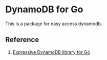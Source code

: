 # DynamoDB for Go

This is a package for easy access dynamodb.

## Reference

1. [Expressive DynamoDB library for Go](https://github.com/guregu/dynamo)